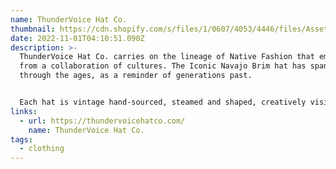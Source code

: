 ```yaml
---
name: ThunderVoice Hat Co.
thumbnail: https://cdn.shopify.com/s/files/1/0607/4053/4446/files/Asset_3_4x_26b3bfc5-e0ca-410c-a469-656755f45d12.png?v=1659739736&width=200
date: 2022-11-01T04:10:51.090Z
description: >-
  ThunderVoice Hat Co. carries on the lineage of Native Fashion that emerged
  from a collaboration of cultures. The Iconic Navajo Brim hat has spanned
  through the ages, as a reminder of generations past. 


  Each hat is vintage hand-sourced, steamed and shaped, creatively visioned, and lovingly made. Each hat holds stories, purpose, and the hope that you wear it with pride and meaning.
links:
  - url: https://thundervoicehatco.com/
    name: ThunderVoice Hat Co.
tags:
  - clothing
---
```

